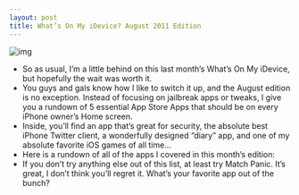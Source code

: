 ```yaml
---
layout: post
title: What’s On My iDevice? August 2011 Edition
---
```

![img](http://media.idownloadblog.com/wp-content/uploads/2011/09/Whats-on-my-iDevice-August-2011-e1314980338503.png)
* So as usual, I’m a little behind on this last month’s What’s On My iDevice, but hopefully the wait was worth it.
* You guys and gals know how I like to switch it up, and the August edition is no exception. Instead of focusing on jailbreak apps or tweaks, I give you a rundown of 5 essential App Store Apps that should be on every iPhone owner’s Home screen.
* Inside, you’ll find an app that’s great for security, the absolute best iPhone Twitter client, a wonderfully designed “diary” app, and one of my absolute favorite iOS games of all time…
* Here is a rundown of all of the apps I covered in this month’s edition:
* If you don’t try anything else out of this list, at least try Match Panic. It’s great, I don’t think you’ll regret it. What’s your favorite app out of the bunch?

